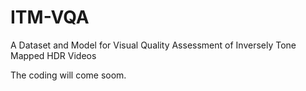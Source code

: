 # ITM-VQA
A Dataset and Model for Visual Quality Assessment of Inversely Tone Mapped HDR Videos

The coding will come soom.
